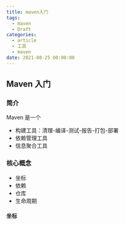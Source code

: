 ```yaml
---
title: maven入门
tags:
  - maven
  - Draft
categories:
  - article
  - 工具
  - maven
date: 2021-08-25 00:00:00
---
```


## Maven 入门

### 简介

Maven 是一个

- 构建工具：清理-编译-测试-报告-打包-部署
- 依赖管理工具
- 信息聚合工具

### 核心概念

- 坐标
- 依赖
- 仓库
- 生命周期

#### 坐标
